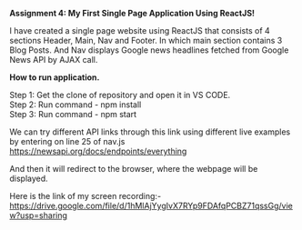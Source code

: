 **Assignment 4: My First Single Page Application Using ReactJS!**

I have created a single page website using ReactJS that consists of 4 sections Header, Main, Nav and Footer. In which main section contains 3 Blog Posts. And Nav displays Google news headlines fetched from Google News API by AJAX call.

**How to run application.**

Step 1: Get the clone of repository and open it in VS CODE.<br />
Step 2: Run command - npm install<br />
Step 3: Run command - npm start<br />

We can try different API links through this link using different live examples by entering on line 25 of nav.js
https://newsapi.org/docs/endpoints/everything

And then it will redirect to the browser, where the webpage will be displayed. 

Here is the link of my screen recording:- https://drive.google.com/file/d/1hMlAjYygIvX7RYp9FDAfqPCBZ71qssGg/view?usp=sharing
